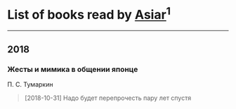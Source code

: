 # List of books read by [Asiar](https://plus.google.com/115902526849562271887)<sup>1</sup>
---

## 2018

### Жесты и мимика в общении японце
П. С. Тумаркин
> [2018-10-31] Надо будет перепрочесть пару лет спустя



